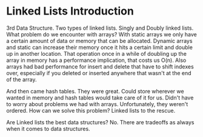 # Linked Lists Introduction 

3rd Data Structure. Two types of linked lists. Singly and Doubly linked lists. What problem do we encounter with arrays? With static arrays we only have a certain amount of data or memory that can be allocated. Dynamic arrays and static can increase their memory once it hits a certain limit and double up in another location. That operation once in a while of doubling up the array in memory has a performance implication, that costs us O(n). Also arrays had bad performance for insert and delete that have to shift indexes over, especially if you deleted or inserted anywhere that wasn't at the end of the array.

And then came hash tables. They were great. Could store wherever we wanted in memory and hash tables would take care of it for us. Didn't have to worry about problems we had with arrays. Unfortunately, they weren't ordered. How can we solve this problem? Linked lists to the rescue. 

Are Linked lists the best data structures? No. There are tradeoffs as always when it comes to data structures. 